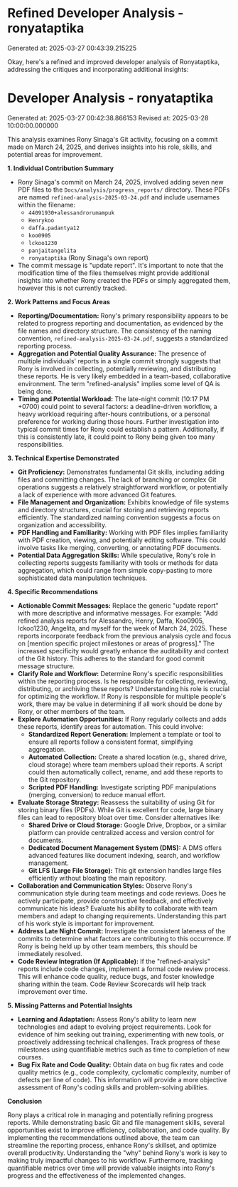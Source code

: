 # Refined Developer Analysis - ronyataptika
Generated at: 2025-03-27 00:43:39.215225

Okay, here's a refined and improved developer analysis of Ronyataptika, addressing the critiques and incorporating additional insights:

# Developer Analysis - ronyataptika
Generated at: 2025-03-27 00:42:38.866153
Revised at: 2025-03-28 10:00:00.000000

This analysis examines Rony Sinaga's Git activity, focusing on a commit made on March 24, 2025, and derives insights into his role, skills, and potential areas for improvement.

**1. Individual Contribution Summary**

*   Rony Sinaga's commit on March 24, 2025, involved adding seven new PDF files to the `Docs/analysis/progress_reports/` directory. These PDFs are named `refined-analysis-2025-03-24.pdf` and include usernames within the filename:
    *   `44091930+alessandrorumampuk`
    *   `Henrykoo`
    *   `daffa.padantya12`
    *   `koo0905`
    *   `lckoo1230`
    *   `panjaitangelita`
    *   `ronyataptika` (Rony Sinaga's own report)
*   The commit message is "update report".  It's important to note that the modification time of the files themselves might provide additional insights into whether Rony created the PDFs or simply aggregated them, however this is not currently tracked.

**2. Work Patterns and Focus Areas**

*   **Reporting/Documentation:**  Rony's primary responsibility appears to be related to progress reporting and documentation, as evidenced by the file names and directory structure. The consistency of the naming convention, `refined-analysis-2025-03-24.pdf`, suggests a standardized reporting process.
*   **Aggregation and Potential Quality Assurance:** The presence of multiple individuals' reports in a single commit strongly suggests that Rony is involved in collecting, potentially reviewing, and distributing these reports. He is very likely embedded in a team-based, collaborative environment. The term "refined-analysis" implies some level of QA is being done.
*   **Timing and Potential Workload:** The late-night commit (10:17 PM +0700) could point to several factors:  a deadline-driven workflow, a heavy workload requiring after-hours contributions, or a personal preference for working during those hours.  Further investigation into typical commit times for Rony could establish a pattern.  Additionally, if this is consistently late, it could point to Rony being given too many responsibilities.

**3. Technical Expertise Demonstrated**

*   **Git Proficiency:**  Demonstrates fundamental Git skills, including adding files and committing changes. The lack of branching or complex Git operations suggests a relatively straightforward workflow, or potentially a lack of experience with more advanced Git features.
*   **File Management and Organization:**  Exhibits knowledge of file systems and directory structures, crucial for storing and retrieving reports efficiently.  The standardized naming convention suggests a focus on organization and accessibility.
*   **PDF Handling and Familiarity:**  Working with PDF files implies familiarity with PDF creation, viewing, and potentially editing software. This could involve tasks like merging, converting, or annotating PDF documents.
*   **Potential Data Aggregation Skills:** While speculative, Rony's role in collecting reports suggests familiarity with tools or methods for data aggregation, which could range from simple copy-pasting to more sophisticated data manipulation techniques.

**4. Specific Recommendations**

*   **Actionable Commit Messages:** Replace the generic "update report" with more descriptive and informative messages. For example: "Add refined analysis reports for Alessandro, Henry, Daffa, Koo0905, lckoo1230, Angelita, and myself for the week of March 24, 2025. These reports incorporate feedback from the previous analysis cycle and focus on [mention specific project milestones or areas of progress]."  The increased specificity would greatly enhance the auditability and context of the Git history. This adheres to the standard for good commit message structure.
*   **Clarify Role and Workflow:** Determine Rony's specific responsibilities within the reporting process. Is he responsible for collecting, reviewing, distributing, or archiving these reports?  Understanding his role is crucial for optimizing the workflow.  If Rony is responsible for multiple people's work, there may be value in determining if all work should be done by Rony, or other members of the team.
*   **Explore Automation Opportunities:** If Rony regularly collects and adds these reports, identify areas for automation. This could involve:
    *   **Standardized Report Generation:**  Implement a template or tool to ensure all reports follow a consistent format, simplifying aggregation.
    *   **Automated Collection:** Create a shared location (e.g., shared drive, cloud storage) where team members upload their reports. A script could then automatically collect, rename, and add these reports to the Git repository.
    *   **Scripted PDF Handling:** Investigate scripting PDF manipulations (merging, conversion) to reduce manual effort.
*   **Evaluate Storage Strategy:** Reassess the suitability of using Git for storing binary files (PDFs).  While Git is excellent for code, large binary files can lead to repository bloat over time.  Consider alternatives like:
    *   **Shared Drive or Cloud Storage:**  Google Drive, Dropbox, or a similar platform can provide centralized access and version control for documents.
    *   **Dedicated Document Management System (DMS):**  A DMS offers advanced features like document indexing, search, and workflow management.
    *   **Git LFS (Large File Storage):** This git extension handles large files efficiently without bloating the main repository.
*   **Collaboration and Communication Styles:** Observe Rony's communication style during team meetings and code reviews. Does he actively participate, provide constructive feedback, and effectively communicate his ideas?  Evaluate his ability to collaborate with team members and adapt to changing requirements. Understanding this part of his work style is important for improvement.
*   **Address Late Night Commit:** Investigate the consistent lateness of the commits to determine what factors are contributing to this occurrence. If Rony is being held up by other team members, this should be immediately resolved.
*   **Code Review Integration (If Applicable):** If the "refined-analysis" reports include code changes, implement a formal code review process. This will enhance code quality, reduce bugs, and foster knowledge sharing within the team. Code Review Scorecards will help track improvement over time.

**5. Missing Patterns and Potential Insights**

*   **Learning and Adaptation:** Assess Rony's ability to learn new technologies and adapt to evolving project requirements. Look for evidence of him seeking out training, experimenting with new tools, or proactively addressing technical challenges. Track progress of these milestones using quantifiable metrics such as time to completion of new courses.
*   **Bug Fix Rate and Code Quality:** Obtain data on bug fix rates and code quality metrics (e.g., code complexity, cyclomatic complexity, number of defects per line of code). This information will provide a more objective assessment of Rony's coding skills and problem-solving abilities.

**Conclusion**

Rony plays a critical role in managing and potentially refining progress reports.  While demonstrating basic Git and file management skills, several opportunities exist to improve efficiency, collaboration, and code quality. By implementing the recommendations outlined above, the team can streamline the reporting process, enhance Rony's skillset, and optimize overall productivity. Understanding the "why" behind Rony's work is key to making truly impactful changes to his workflow. Furthermore, tracking quantifiable metrics over time will provide valuable insights into Rony's progress and the effectiveness of the implemented changes.
